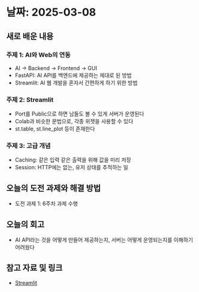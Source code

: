 # 날짜: 2025-03-08

## 새로 배운 내용
### 주제 1: AI와 Web의 연동
- AI -> Backend -> Frontend -> GUI
- FastAPI: AI API를 백엔드에 제공하는 제대로 된 방법
- Streamlit: AI 웹 개발을 혼자서 간편하게 하기 위한 방법

### 주제 2: Streamlit
- Port를 Public으로 하면 남들도 볼 수 있게 서버가 운영된다
- Colab과 비슷한 문법으로, 각종 위젯을 사용할 수 있다
- st.table, st.line_plot 등이 존재한다

### 주제 3: 고급 개념
- Caching: 같은 입력 같은 출력을 위해 값을 미리 저장
- Session: HTTP에는 없는, 유저 상태를 추적하는 일

## 오늘의 도전 과제와 해결 방법
- 도전 과제 1: 6주차 과제 수행

## 오늘의 회고
- AI API라는 것을 어떻게 만들어 제공하는지, 서버는 어떻게 운영되는지를 이해하기 어려웠다

## 참고 자료 및 링크
- [Streamlit](https://streamlit.io/)
